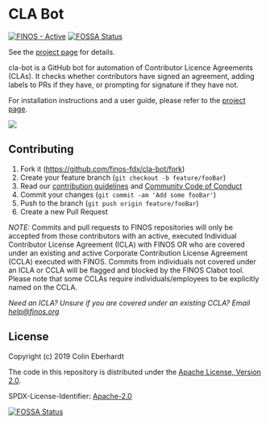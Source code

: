# CLA Bot

[![FINOS - Active](https://cdn.jsdelivr.net/gh/finos/contrib-toolbox@master/images/badge-active.svg)](https://finosfoundation.atlassian.net/wiki/display/FINOS/Active)
[![FOSSA Status](https://app.fossa.io/api/projects/git%2Bgithub.com%2Ffinos%2Fcla-bot.svg?type=shield)](https://app.fossa.io/projects/git%2Bgithub.com%2Ffinos%2Fcla-bot?ref=badge_shield)

See the [project page](https://colineberhardt.github.io/cla-bot/) for details.

cla-bot is a GitHub bot for automation of Contributor Licence Agreements (CLAs). It checks whether contributors have signed an agreement, adding labels to PRs if they have, or prompting for signature if they have not.

For installation instructions and a user guide, please refer to the [project page](https://colineberhardt.github.io/cla-bot/).

![](https://colineberhardt.github.io/cla-bot/bot.png)

## Contributing

1. Fork it (<https://github.com/finos-fdx/cla-bot/fork>)
2. Create your feature branch (`git checkout -b feature/fooBar`)
3. Read our [contribution guidelines](.github/CONTRIBUTING.md) and [Community Code of Conduct](https://www.finos.org/code-of-conduct)
4. Commit your changes (`git commit -am 'Add some fooBar'`)
5. Push to the branch (`git push origin feature/fooBar`)
6. Create a new Pull Request

_NOTE:_ Commits and pull requests to FINOS repositories will only be accepted from those contributors with an active, executed Individual Contributor License Agreement (ICLA) with FINOS OR who are covered under an existing and active Corporate Contribution License Agreement (CCLA) executed with FINOS. Commits from individuals not covered under an ICLA or CCLA will be flagged and blocked by the FINOS Clabot tool. Please note that some CCLAs require individuals/employees to be explicitly named on the CCLA.

*Need an ICLA? Unsure if you are covered under an existing CCLA? Email [help@finos.org](mailto:help@finos.org)*

## License

Copyright (c) 2019 Colin Eberhardt

The code in this repository is distributed under the [Apache License, Version 2.0](http://www.apache.org/licenses/LICENSE-2.0).

SPDX-License-Identifier: [Apache-2.0](https://spdx.org/licenses/Apache-2.0)


[![FOSSA Status](https://app.fossa.io/api/projects/git%2Bgithub.com%2Ffinos%2Fcla-bot.svg?type=large)](https://app.fossa.io/projects/git%2Bgithub.com%2Ffinos%2Fcla-bot?ref=badge_large)